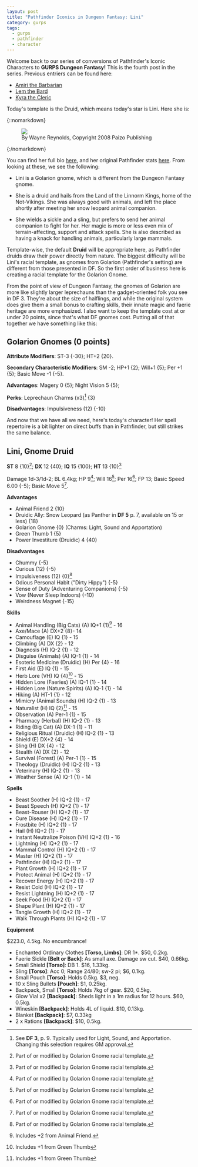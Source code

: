 ```yaml
---
layout: post
title: "Pathfinder Iconics in Dungeon Fantasy: Lini"
category: gurps
tags:
  - gurps
  - pathfinder
  - character
---
```


Welcome back to our series of conversions of Pathfinder's Iconic Characters to
**GURPS Dungeon Fantasy!** This is the fourth post in the series. Previous
entriers can be found here:

- [Amiri the Barbarian][1]
- [Lem the Bard][2]
- [Kyra the Cleric][3]

Today's template is the Druid, which means today's star is Lini. Here she is:

{::nomarkdown}
<figure>
  <img src="{{ "/assets/Lini.jpg" | absolute_url }}"/>
  <figcaption>By Wayne Reynolds, Copyright 2008 Paizo Publishing</figcaption>
</figure>
{:/nomarkdown}

You can find her full bio [here][4], and her original Pathfinder
stats [here][5]. From looking at these, we see the following:

* Lini is a Golarion gnome, which is different from the Dungeon Fantasy gnome.

* She is a druid and hails from the Land of the Linnorm Kings, home of the
  Not-Vikings. She was always good with animals, and left the place shortly
  after meeting her snow leopard animal companion.

* She wields a sickle and a sling, but prefers to send her animal companion to
  fight for her. Her magic is more or less even mix of terrain-affecting,
  support and attack spells. She is also described as having a knack for
  handling animals, particularly large mammals.

Template-wise, the default **Druid** will be appropriate here, as Pathfinder
druids draw their power directly from nature. The biggest difficulty will be
Lini's racial template, as gnomes from Golarion (Pathfinder's setting) are
different from those presented in DF. So the first order of business here is
creating a racial template for the Golarion Gnome.

From the point of view of Dungeon Fantasy, the gnomes of Golarion are more like
slightly larger leprechauns than the gadget-oriented folk you see in
DF 3. They're about the size of halflings, and while the original system does
give them a small bonus to crafting skills, their innate magic and faerie
heritage are more emphasized. I also want to keep the template cost at or under
20 points, since that's what DF gnomes cost. Putting all of that together we
have something like this:

## Golarion Gnomes (0 points)

**Attribute Modifiers**: ST-3 {-30}; HT+2 {20}.

**Secondary Characteristic Modifiers**: SM -2; HP+1 {2}; Will+1 {5}; Per +1 {5};
Basic Move -1 {-5}.

**Advantages**: Magery 0 {5}; Night Vision 5 {5};

**Perks**: Leprechaun Charms (x3)[^1] {3}

**Disadvantages**: Impulsiveness (12) {-10}

And now that we have all we need, here's today's character! Her spell repertoire
is a bit lighter on direct buffs than in Pathfinder, but still strikes the same
balance.

## Lini, Gnome Druid

**ST** 8 {10}[^2]; **DX** 12 {40}; **IQ** 15 {100}; **HT** 13 {10}[^2]

Damage 1d-3/1d-2; BL 6.4kg; HP 9[^2]; Will 16[^2]; Per 16[^2]; FP 13; Basic Speed
6.00 {-5}; Basic Move 5[^2].

**Advantages**

- Animal Friend 2 {10}
- Druidic Ally: Snow Leopard (as Panther in **DF 5** p. 7, available on 15 or
  less) {18}
- Golarion Gnome {0} (Charms: Light, Sound and Apportation)
- Green Thumb 1 {5}
- Power Investiture (Druidic) 4 {40}

**Disadvantages**

- Chummy {-5}
- Curious (12) {-5}
- Impulsiveness (12) {0}[^2]
- Odious Personal Habit ("Dirty Hippy") {-5}
- Sense of Duty (Adventuring Companions) {-5}
- Vow (Never Sleep Indoors) {-10}
- Weirdness Magnet {-15}


**Skills**

- Animal Handling (Big Cats) (A) IQ+1 {1}[^4] - 16
- Axe/Mace (A) DX+2 {8}- 14
- Camouflage (E) IQ {1} - 15
- Climbing (A) DX {2} - 12
- Diagnosis (H) IQ-2 {1} - 12
- Disguise (Animals) (A) IQ-1 {1} - 14
- Esoteric Medicine (Druidic) (H) Per {4} - 16
- First Aid (E) IQ {1} - 15
- Herb Lore (VH) IQ {4}[^3] - 15
- Hidden Lore (Faeries) (A) IQ-1 {1} - 14
- Hidden Lore (Nature Spirits) (A) IQ-1 {1} - 14
- Hiking (A) HT-1 {1} - 12
- Mimicry (Animal Sounds) (H) IQ-2 {1} - 13
- Naturalist (H) IQ {2}[^3] - 15
- Observation (A) Per-1 {1} - 15
- Pharmacy (Herbal) (H) IQ-2 {1} - 13
- Riding (Big Cat) (A) DX-1 {1} - 11
- Religious Ritual (Druidic) (H) IQ-2 {1} - 13
- Shield (E) DX+2 {4} - 14
- Sling (H) DX {4} - 12
- Stealth (A) DX {2} - 12
- Survival (Forest) (A) Per-1 {1} - 15
- Theology (Druidic) (H) IQ-2 {1} - 13
- Veterinary (H) IQ-2 {1} - 13
- Weather Sense (A) IQ-1 {1} - 14

**Spells**

- Beast Soother (H) IQ+2 {1} - 17
- Beast Speech (H) IQ+2 {1} - 17
- Beast-Rouser (H) IQ+2 {1} - 17
- Cure Disease (H) IQ+2 {1} - 17
- Frostbite (H) IQ+2 {1} - 17
- Hail (H) IQ+2 {1} - 17
- Instant Neutralize Poison (VH) IQ+2 {1} - 16
- Lightning (H) IQ+2 {1} - 17
- Mammal Control (H) IQ+2 {1} - 17
- Master (H) IQ+2 {1} - 17
- Pathfinder (H) IQ+2 {1} - 17
- Plant Growth (H) IQ+2 {1} - 17
- Protect Animal (H) IQ+2 {1} - 17
- Recover Energy (H) IQ+2 {1} - 17
- Resist Cold (H) IQ+2 {1} - 17
- Resist Lightning (H) IQ+2 {1} - 17
- Seek Food (H) IQ+2 {1} - 17
- Shape Plant (H) IQ+2 {1} - 17
- Tangle Growth (H) IQ+2 {1} - 17
- Walk Through Plants (H) IQ+2 {1} - 17

**Equipment**

$223.0, 4.5kg. No encumbrance!

- Enchanted Ordinary Clothes **[Torso, Limbs]**: DR 1*. $50, 0.2kg.
- Faerie Sickle **[Belt or Back]**: As small axe. Damage sw cut. $40, 0.66kg.
- Small Shield **[Torso]**: DB 1. $16, 1.33kg.
- Sling **[Torso]**: Acc 0; Range 24/80; sw-2 pi; $6, 0.1kg.
- Small Pouch **[Torso]**: Holds 0.5kg. $3, neg.
- 10 x Sling Bullets **[Pouch]**: $1, 0.25kg.
- Backpack, Small **[Torso]**: Holds 7kg of gear. $20, 0.5kg.
- Glow Vial x2 **[Backpack]**: Sheds light in a 1m radius for 12 hours. $60, 0.5kg.
- Wineskin **[Backpack]**: Holds 4L of liquid. $10, 0.13kg.
- Blanket **[Backpack]**: $7, 0.33kg
- 2 x Rations **[Backpack]**: $10, 0.5kg.

[1]: https://bira.github.io/octopus-carnival/gurps/2016/10/02/pathfinder-df-barbarian.html
[2]: https://bira.github.io/octopus-carnival/gurps/2016/10/08/pathfinder-df-bard.html
[3]: https://bira.github.io/octopus-carnival/gurps/2016/10/15/pathfinder-df-cleric.html
[4]: http://pathfinder.wikia.com/wiki/Lini
[5]: http://paizo.com/pathfinderRPG/prd/npcCodex/iconic/lini.html

[^1]: See **DF 3**, p. 9. Typically used for Light, Sound, and
    Apportation. Changing this selection requires GM approval.

[^2]: Part of or modified by Golarion Gnome racial template.
[^3]: Includes +1 from Green Thumb
[^4]: Includes +2 from Animal Friend.
